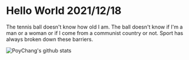 # Hello World 2021/12/18

The tennis ball doesn't know how old I am. The ball doesn't know if I'm a man or a woman or if I come from a communist country or not. Sport has always broken down these barriers.

![PoyChang's github stats](https://github-readme-stats.vercel.app/api?username=poychang&show_icons=true&theme=dracula)
